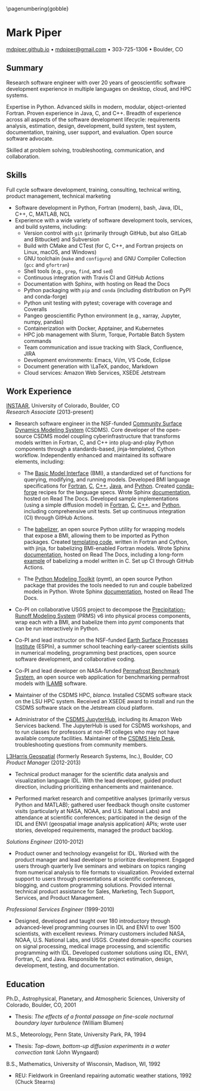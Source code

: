 <!-- A two-page resume -->

\pagenumbering{gobble}

# Mark Piper

<!-- @[mdpiper](https://github.com/mdpiper) &bull; -->
[mdpiper.github.io](https://mdpiper.github.io) &bull;
mdpiper@gmail.com &bull;
303-725-1306 &bull;
Boulder, CO


## Summary

Research software engineer
with over 20 years of geoscientific software development experience
in multiple languages on desktop, cloud, and HPC systems.

Expertise in Python.
Advanced skills in modern, modular, object-oriented Fortran.
Proven experience in Java, C, and C++.
Breadth of experience across all aspects of the software development lifecycle:
requirements analysis, estimation, design, development, build system, test system,
documentation, training, user support, and evaluation.
Open source software advocate.

Skilled at problem solving, troubleshooting, communication, and collaboration.


## Skills

Full cycle software development, training, consulting, technical writing,
product management, technical marketing

* Software development in Python, Fortran (modern), bash, Java, IDL,
  C++, C, MATLAB, NCL
* Experience with a wide variety of software development tools, services, and
  build systems, including:
  * Version control with `git` (primarily through GitHub, but also GitLab and
    Bitbucket) and Subversion
  * Build with CMake and CTest (for C, C++, and Fortran projects on Linux, macOS, and Windows)
  * GNU toolchain (`make` and `configure`) and GNU Compiler Collection (`gcc` and `gfortran`)
  * Shell tools (e.g., `grep`, `find`, and `sed`)
  * Continuous integration with Travis CI and GitHub Actions
  * Documentation with Sphinx, with hosting on Read the Docs
  * Python packaging with `pip` and `conda` (including distribution on PyPI and conda-forge)
  * Python unit testing with pytest; coverage with coverage and Coveralls 
  * Pangeo geoscientific Python environment (e.g., xarray, Jupyter, numpy, pandas)
  * Containerization with Docker, Apptainer, and Kubernetes
  * HPC job management with Slurm, Torque, Portable Batch System commands
  * Team communication and issue tracking with Slack, Confluence, JIRA
  * Development environments: Emacs, Vi/m, VS Code, Eclipse
  * Document generation with \LaTeX, pandoc, Markdown
  * Cloud services: Amazon Web Services, XSEDE Jetstream


## Work Experience

[INSTAAR](https://instaar.colorado.edu/), University of Colorado, Boulder, CO  
*Research Associate* (2013-present)

* Research software engineer in the NSF-funded [Community Surface Dynamics
  Modeling System](https://csdms.colorado.edu) (CSDMS). Core developer of the
  open-source CSDMS model coupling cyberinfrastructure that transforms models
  written in Fortran, C, and C++ into plug-and-play Python components through a
  standards-based, jinja-templated, Cython workflow. Independently enhanced and
  maintained its software elements, including:

    * The [Basic Model Interface](https://github.com/csdms/bmi) (BMI), a
      standardized set of functions for querying, modifying, and running models.
      Developed BMI language specifications for
      [Fortran](https://github.com/csdms/bmi-fortran),
      [C](https://github.com/csdms/bmi-c),
      [C++](https://github.com/csdms/bmi-cxx),
      [Java](https://github.com/csdms/bmi-java), and
      [Python](https://github.com/csdms/bmi-python).
      Created [conda-forge](https://github.com/conda-forge?q=bmi&type=&language=) recipes
      for the language specs.
      Wrote Sphinx [documentation](https://bmi.readthedocs.io/), hosted on Read The Docs.
      Developed sample implementations (using a simple diffusion model) in
      [Fortran](https://github.com/csdms/bmi-example-fortran),
      [C](https://github.com/csdms/bmi-example-c),
      [C++](https://github.com/csdms/bmi-example-cxx), and
      [Python](https://github.com/csdms/bmi-example-python),
      including comprehensive unit tests.
      Set up continuous integration (CI) through GitHub Actions.

    * The [babelizer](https://github.com/csdms/babelizer/), an open source
      Python utility for wrapping models that expose a BMI, allowing them to be
      imported as Python packages.
      Created [templating code](https://github.com/csdms/babelizer/tree/develop/babelizer/data/%7B%7Bcookiecutter.package_name%7D%7D/%7B%7Bcookiecutter.package_name%7D%7D/lib),
      written in Fortran and Cython, with jinja, for babelizing BMI-enabled Fortran models.
      Wrote Sphinx [documentation](https://babelizer.readthedocs.io), hosted on Read The Docs, including a long-form [example](https://babelizer.readthedocs.io/en/latest/example.html) of babelizing a model written in C.
      Set up CI through GitHub Actions.

    * The [Python Modeling Toolkit](https://github.com/csdms/pymt) (pymt), an
      open source Python package that provides the tools needed to run and
      couple babelized models in Python.
      Wrote Sphinx [documentation](https://pymt.readthedocs.io), hosted on Read The Docs.

* Co-PI on collaborative USGS project to decompose 
  the [Precipitation-Runoff Modeling System](https://www.usgs.gov/software/precipitation-runoff-modeling-system-prms) (PRMS) v6
  into physical process components,
  wrap each with a BMI, and babelize them into *pymt* components
  that can be run interactively in Python.

* Co-PI and lead instructor on the NSF-funded
  [Earth Surface Processes Institute](https://github.com/csdms/espin) (ESPIn),
  a summer school teaching early-career scientists skills in numerical modeling,
  programming best practices, open source software development, and collaborative coding.

* Co-PI and lead developer on NASA-funded
  [Permafrost Benchmark System](https://permamodel.github.io/pbs),
  an open source web application for benchmarking permafrost models
  with [ILAMB](https://www.ilamb.org/) software.

* Maintainer of the CSDMS HPC, *blanca*.
  Installed CSDMS software stack on the LSU HPC system.
  Received an XSEDE award to install and run the CSDMS software stack
  on the Jetstream cloud platform.

* Administrator of the [CSDMS JupyterHub](https://csdms.colorado.edu/wiki/JupyterHub),
  including its Amazon Web Services backend. The JupyterHub is used for CSDMS workshops,
  and to run classes for professors at non-R1 colleges who may not have available compute facilities.
  Maintainer of the [CSDMS Help Desk](https://github.com/csdms/help-desk/),
  troubleshooting questions from community members.

[L3Harris Geospatial](https://www.l3harrisgeospatial.com/) (formerly Research Systems, Inc.), Boulder, CO  
*Product Manager* (2012-2013)

* Technical product manager for the
  scientific data analysis and visualization language IDL. With the
  lead developer, guided product direction, including
  prioritizing enhancements and maintenance.

* Performed market research and competitive analyses (primarily versus Python
  and MATLAB); gathered user feedback though onsite customer visits
  (particularly at NASA, NOAA, and U.S. National Labs) and attendance at
  scientific conferences; participated in the design of the IDL and ENVI
  (geospatial image analysis application) APIs; wrote user stories, developed
  requirements, managed the product backlog.

*Solutions Engineer* (2010-2012)

* Product owner and technology evangelist for IDL. Worked with the product
  manager and lead developer to prioritize development.
  Engaged users through quarterly live seminars
  and webinars on topics ranging from numerical analysis to file
  formats to visualization. Provided external support to users through
  presentations at scientific conferences, blogging, and custom programming
  solutions. Provided internal technical product assistance for Sales,
  Marketing, Tech Support, Services, and Product Management.

*Professional Services Engineer* (1999-2010)

* Designed, developed and taught over 180 introductory through advanced-level
  programming courses in IDL and ENVI to over 1500 scientists, with excellent
  reviews. Primary customers included NASA, NOAA, U.S. National Labs, and USGS.
  Created domain-specific courses on signal processing, medical image
  processing, and scientific programming with IDL. Developed customer solutions
  using IDL, ENVI, Fortran, C, and Java. Responsible for project estimation,
  design, development, testing, and documentation.


## Education

Ph.D., Astrophysical, Planetary, and Atmospheric Sciences, University of Colorado, Boulder, CO, 2001

* Thesis: _The effects of a frontal passage on fine-scale nocturnal boundary
  layer turbulence_ (William Blumen)

M.S., Meteorology, Penn State, University Park, PA, 1994

* Thesis: _Top-down, bottom-up diffusion experiments in a water convection tank_ (John Wyngaard)

B.S., Mathematics, University of Wisconsin, Madison, WI, 1992

* REU: Fieldwork in Greenland repairing automatic weather stations, 1992 (Chuck Stearns)
